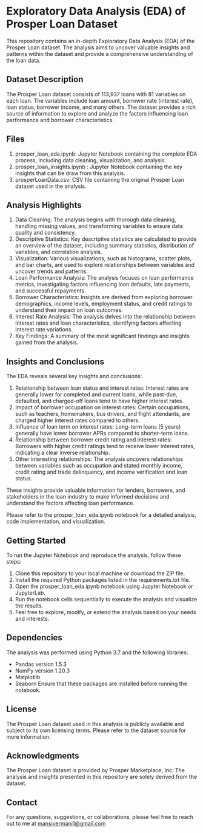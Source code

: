# Exploratory Data Analysis (EDA) of Prosper Loan Dataset
This repository contains an in-depth Exploratory Data Analysis (EDA) of the Prosper Loan dataset. The analysis aims to uncover valuable insights and patterns within the dataset and provide a comprehensive understanding of the loan data.

## Dataset Description
The Prosper Loan dataset consists of 113,937 loans with 81 variables on each loan. The variables include loan amount, borrower rate (interest rate), loan status, borrower income, and many others. The dataset provides a rich source of information to explore and analyze the factors influencing loan performance and borrower characteristics.

## Files
1. prosper_loan_eda.ipynb: Jupyter Notebook containing the complete EDA process, including data cleaning, visualization, and analysis.
2. prosper_loan_insights.ipynb : Jupyter Notebook containing the key insights that can be draw from this analysis.
3. prosperLoanData.csv: CSV file containing the original Prosper Loan dataset used in the analysis.

## Analysis Highlights
1. Data Cleaning: The analysis begins with thorough data cleaning, handling missing values, and transforming variables to ensure data quality and consistency.
2. Descriptive Statistics: Key descriptive statistics are calculated to provide an overview of the dataset, including summary statistics, distribution of variables, and correlation analysis.
3. Visualization: Various visualizations, such as histograms, scatter plots, and bar charts, are used to explore relationships between variables and uncover trends and patterns.
4. Loan Performance Analysis: The analysis focuses on loan performance metrics, investigating factors influencing loan defaults, late payments, and successful repayments.
5. Borrower Characteristics: Insights are derived from exploring borrower demographics, income levels, employment status, and credit ratings to understand their impact on loan outcomes.
6. Interest Rate Analysis: The analysis delves into the relationship between interest rates and loan characteristics, identifying factors affecting interest rate variations.
7. Key Findings: A summary of the most significant findings and insights gained from the analysis.

## Insights and Conclusions
The EDA reveals several key insights and conclusions:

1. Relationship between loan status and interest rates: Interest rates are generally lower for completed and current loans, while past-due, defaulted, and charged-off loans tend to have higher interest rates.
2. Impact of borrower occupation on interest rates: Certain occupations, such as teachers, homemakers, bus drivers, and flight attendants, are charged higher interest rates compared to others.
3. Influence of loan term on interest rates: Long-term loans (5 years) generally have lower borrower APRs compared to shorter-term loans.
4. Relationship between borrower credit rating and interest rates: Borrowers with higher credit ratings tend to receive lower interest rates, indicating a clear inverse relationship.
5. Other interesting relationships: The analysis uncovers relationships between variables such as occupation and stated monthly income, credit rating and trade delinquency, and income verification and loan status.

These insights provide valuable information for lenders, borrowers, and stakeholders in the loan industry to make informed decisions and understand the factors affecting loan performance.

Please refer to the prosper_loan_eda.ipynb notebook for a detailed analysis, code implementation, and visualization.

## Getting Started
To run the Jupyter Notebook and reproduce the analysis, follow these steps:

1. Clone this repository to your local machine or download the ZIP file.
2. Install the required Python packages listed in the requirements.txt file.
3. Open the prosper_loan_eda.ipynb notebook using Jupyter Notebook or JupyterLab.
4. Run the notebook cells sequentially to execute the analysis and visualize the results.
5. Feel free to explore, modify, or extend the analysis based on your needs and interests.

## Dependencies
The analysis was performed using Python 3.7 and the following libraries:

- Pandas version 1.5.3
- NumPy version 1.20.3
- Matplotlib 
- Seaborn
Ensure that these packages are installed before running the notebook.

## License
The Prosper Loan dataset used in this analysis is publicly available and subject to its own licensing terms. Please refer to the dataset source for more information.

## Acknowledgments
The Prosper Loan dataset is provided by Prosper Marketplace, Inc. The analysis and insights presented in this repository are solely derived from the dataset.

## Contact
For any questions, suggestions, or collaborations, please feel free to reach out to me at mansivermani1@gmail.com
